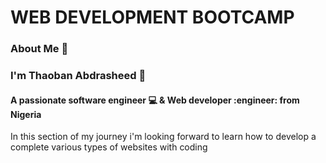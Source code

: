 # WEB DEVELOPMENT BOOTCAMP


### About Me :page_with_curl: 
### I'm Thaoban Abdrasheed :boy:
#### A passionate software engineer :computer: & Web developer :engineer: from Nigeria</p>
<p>In this section of my journey i'm looking forward to learn how to develop a complete various types of websites with coding</p>
